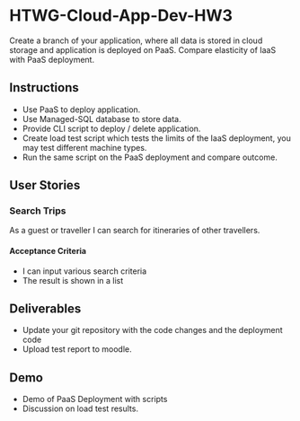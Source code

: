# HTWG-Cloud-App-Dev-HW3

Create a branch of your application, where all data is stored in cloud storage and application is deployed on PaaS.
Compare elasticity of IaaS with PaaS deployment.


## Instructions

* Use PaaS to deploy application.
* Use Managed-SQL database to store data.
* Provide CLI script to deploy / delete application.
* Create load test script which tests the limits of the IaaS deployment, you may test different machine types.
* Run the same script on the PaaS deployment and compare outcome.

## User Stories

### Search Trips
As a guest or traveller I can search for itineraries of other travellers.

#### Acceptance Criteria
* I can input various search criteria
* The result is shown in a list

## Deliverables
* Update your git repository with the code changes and the deployment code
* Upload test report to moodle.
## Demo
* Demo of PaaS Deployment with scripts
* Discussion on load test results.
